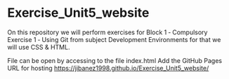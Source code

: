 # Exercise_Unit5_website

On this repository we will perform exercises for Block 1 ‑ Compulsory Exercise 1 ‑
Using Git from subject Development Environments for that we will use CSS & HTML.

File can be open by accessing to the file index.html
Add the GitHub Pages URL for hosting https://jibanez1998.github.io/Exercise_Unit5_website/
